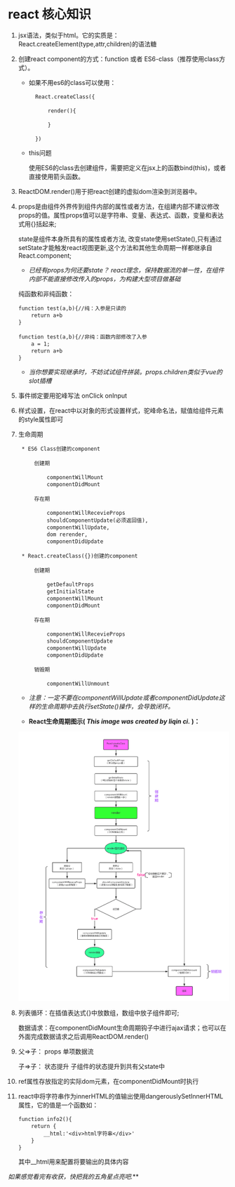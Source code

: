 # react 核心知识 

1.  jsx语法，类似于html。它的实质是：React.createElement(type,attr,children)的语法糖

2.  创建react component的方式：function 或者 ES6-class（推荐使用class方式）。  
    
    * 如果不用es6的class可以使用：  

            React.createClass({  
                    
                render(){
                        
                }  

            }) 

    * this问题  

        使用ES6的class去创建组件，需要把定义在jsx上的函数bind(this)，或者直接使用箭头函数。

3.  ReactDOM.render()用于把react创建的虚拟dom渲染到浏览器中。

4.  props是由组件外界传到组件内部的属性或者方法，在组建内部不建议修改props的值。属性props值可以是字符串、变量、表达式、函数，变量和表达式用{}括起来;

    state是组件本身所具有的属性或者方法, 改变state使用setState(),只有通过setState才能触发react视图更新,这个方法和其他生命周期一样都继承自React.component;

    * *已经有props为何还要state？ react理念，保持数据流的单一性，在组件内部不能直接修改传入的props，为构建大型项目做基础* 
    
    纯函数和非纯函数：

        function test(a,b){//纯：入参是只读的
            return a+b 
        }

        function test(a,b){//非纯：函数内部修改了入参
            a = 1;
            return a+b
        }

    * *当你想要实现继承时，不妨试试组件拼装。props.children类似于vue的slot插槽*

5. 事件绑定要用驼峰写法 onClick  onInput 

6. 样式设置，在react中以对象的形式设置样式，驼峰命名法，赋值给组件元素的style属性即可

7. 生命周期

        * ES6 Class创建的component

            创建期

                componentWillMount
                componentDidMount

            存在期

                componentWillRecevieProps
                shouldComponentUpdate(必须返回值),   
                componentWillUpdate,    
                dom rerender,
                componentDidUpdate
            
        * React.createClass({})创建的component

            创建期

                getDefaultProps
                getInitialState
                componentWillMount
                componentDidMount

            存在期

                componentWillRecevieProps
                shouldComponentUpdate
                componentWillUpdate
                componentDidUpdate

            销毁期

                componentWillUnmount

    * *注意：一定不要在componentWillUpdate或者componentDidUpdate这样的生命周期中去执行setState()操作，会导致闭环。*        

    * **React生命周期图示( *This image was created by liqin ci.* )：**

    ![两步验证 here](https://github.com/JackCrysler/react-start/raw/master/img/001.png)
    


8. 
    列表循环：在插值表达式{}中放数组，数组中放子组件即可;

    数据请求：在componentDidMount生命周期钩子中进行ajax请求；也可以在外面完成数据请求之后调用ReactDOM.render()

9.      
    父=>子： props 单项数据流

    子=>子： 状态提升 子组件的状态提升到共有父state中

10. ref属性存放指定的实际dom元素，在componentDidMount时执行

11. react中将字符串作为innerHTML的值输出使用dangerouslySetInnerHTML属性，它的值是一个函数如：

        function info2(){
            return {
                __html:'<div>html字符串</div>'
            }
        }

    其中__html用来配置将要输出的具体内容




**如果感觉看完有收获，快把我的五角星点亮吧*.***
